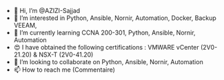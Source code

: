 - 👋 Hi, I’m @AZIZI-Sajjad
- 👀 I’m interested in Python, Ansible, Nornir, Automation, Docker, Backup VEEAM, 
- 🌱 I’m currently learning CCNA 200-301, Python, Ansible, Nornir, Automation
- 😍 I have obtained the following certifications : VMWARE vCenter (2V0-21.20) & NSX-T (2V0-41.20)
- 💞️ I’m looking to collaborate on Python, Ansible, Nornir, Automation
- 📫 How to reach me (Commentaire)

<!---
AZIZI-Sajjad/AZIZI-Sajjad is a ✨ special ✨ repository because its `README.md` (this file) appears on your GitHub profile.
You can click the Preview link to take a look at your changes.
--->
